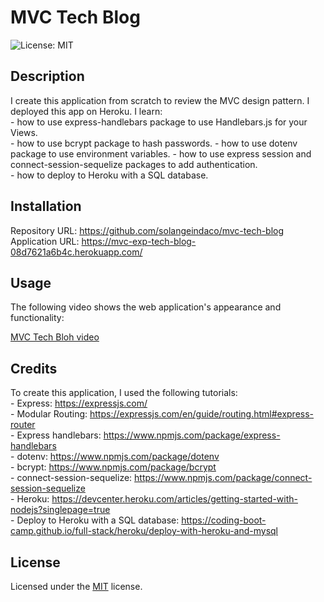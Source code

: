 # MVC Tech Blog

![License: MIT ](https://img.shields.io/badge/License-MIT-yellow.svg)

## Description

I create this application from scratch to review the MVC design pattern. I deployed this app on Heroku.
I learn:  
    - how to use express-handlebars package to use Handlebars.js for your Views.  
    - how to use bcrypt package to hash passwords. 
    - how to use dotenv package to use environment variables.
    - how to use express session and connect-session-sequelize packages to add authentication.       
    - how to deploy to Heroku with a SQL database.                         

## Installation

Repository URL: https://github.com/solangeindaco/mvc-tech-blog      
Application URL: https://mvc-exp-tech-blog-08d7621a6b4c.herokuapp.com/

## Usage

The following video shows the web application's appearance and functionality:

[MVC Tech Bloh video](https://drive.google.com/file/d/1OIizY7I74guu7q4Z_B0VPaJaumXwSnQp/view)      

## Credits

To create this application, I used the following tutorials:  
    - Express: https://expressjs.com/       
    - Modular Routing: https://expressjs.com/en/guide/routing.html#express-router        
    - Express handlebars: https://www.npmjs.com/package/express-handlebars   
    - dotenv: https://www.npmjs.com/package/dotenv  
    - bcrypt: https://www.npmjs.com/package/bcrypt  
    - connect-session-sequelize: https://www.npmjs.com/package/connect-session-sequelize        
    - Heroku: https://devcenter.heroku.com/articles/getting-started-with-nodejs?singlepage=true      
    - Deploy to Heroku with a SQL database: https://coding-boot-camp.github.io/full-stack/heroku/deploy-with-heroku-and-mysql                                                          

## License

Licensed under the [MIT](LICENSE) license.

